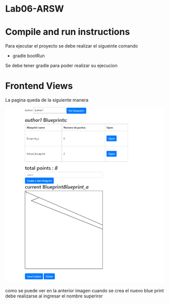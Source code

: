 # Lab06-ARSW

# Compile and run instructions

Para ejecutar el proyecto se debe realizar el sigueinte comando

* gradle bootRun

Se debe tener gradle para poder realizar su ejecucion

# Frontend Views

La pagina queda de la siguiente manera 

![](img/1.PNG)

como se puede ver en la anterior imagen cuando se crea el nuevo blue print debe realizarse al ingresar el nombre superiror


